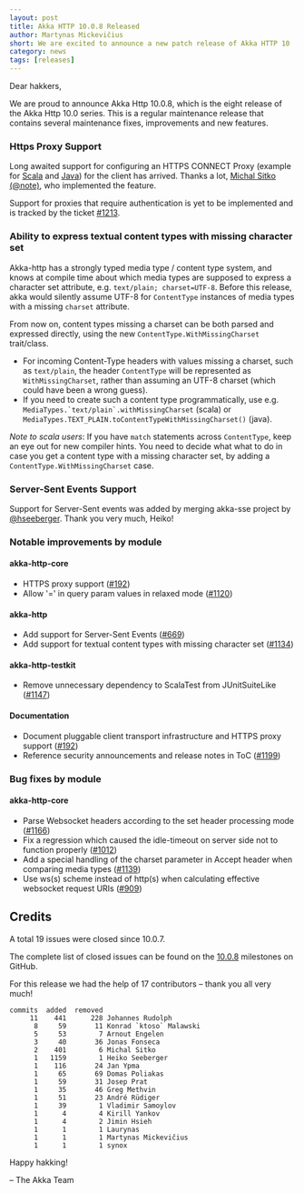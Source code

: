 ```yaml
---
layout: post
title: Akka HTTP 10.0.8 Released
author: Martynas Mickevičius
short: We are excited to announce a new patch release of Akka HTTP 10
category: news
tags: [releases]
---
```


Dear hakkers,

We are proud to announce Akka Http 10.0.8, which is the eight release of the Akka Http 10.0 series. This is a regular 
maintenance release that contains several maintenance fixes, improvements and new features.

### Https Proxy Support

Long awaited support for configuring an HTTPS CONNECT Proxy (example for [Scala](http://doc.akka.io/docs/akka-http/current/scala/http/client-side/client-transport.html#use-https-proxy-with-http-singlerequest) and [Java](http://doc.akka.io/docs/akka-http/current/java/http/client-side/client-transport.html#use-https-proxy-with-http-get-singlerequest))
for the client has arrived. Thanks a lot, [Michal Sitko (@note)](https://github.com/note), who implemented the feature.

Support for proxies that require authentication is yet to be implemented and is tracked by the ticket [#1213](https://github.com/akka/akka-http/issues/1213).

### Ability to express textual content types with missing character set

Akka-http has a strongly typed media type / content type system, and knows at compile time about which media types
are supposed to express a character set attribute, e.g. `text/plain; charset=UTF-8`. Before this release, akka would
silently assume UTF-8 for `ContentType` instances of media types with a missing `charset` attribute.

From now on, content types missing a charset can be both parsed and expressed directly, using the new 
`ContentType.WithMissingCharset` trait/class. 

- For incoming Content-Type headers with values missing a charset, such as `text/plain`, the header 
  `ContentType` will be represented as `WithMissingCharset`, rather than assuming an UTF-8 charset 
  (which could have been a wrong guess).
- If you need to create such a content type programmatically, use e.g. ```MediaTypes.`text/plain`.withMissingCharset```
  (scala) or `MediaTypes.TEXT_PLAIN.toContentTypeWithMissingCharset()` (java).

*Note to scala users*: If you have `match` statements across `ContentType`, keep an eye out for new compiler hints. You need
to decide what what to do in case you get a content type with a missing character set, by adding a 
`ContentType.WithMissingCharset` case.

### Server-Sent Events Support

Support for Server-Sent events was added by merging akka-sse project by [@hseeberger](https://github.com/hseeberger). Thank you very much, Heiko!

### Notable improvements by module

#### akka-http-core

* HTTPS proxy support ([#192](https://github.com/akka/akka-http/issues/192))
* Allow '=' in query param values in relaxed mode ([#1120](https://github.com/akka/akka-http/issues/1120))

#### akka-http

* Add support for Server-Sent Events ([#669](https://github.com/akka/akka-http/issues/669))
* Add support for textual content types with missing character set ([#1134](https://github.com/akka/akka-http/issues/1134))

#### akka-http-testkit

* Remove unnecessary dependency to ScalaTest from JUnitSuiteLike ([#1147](https://github.com/akka/akka-http/issues/1147))

#### Documentation

* Document pluggable client transport infrastructure and HTTPS proxy support ([#192](https://github.com/akka/akka-http/issues/192))
* Reference security announcements and release notes in ToC ([#1199](https://github.com/akka/akka-http/issues/1199))

### Bug fixes by module

#### akka-http-core

* Parse Websocket headers according to the set header processing mode ([#1166](https://github.com/akka/akka-http/issues/1166))
* Fix a regression which caused the idle-timeout on server side not to function properly ([#1012](https://github.com/akka/akka-http/issues/1012))
* Add a special handling of the charset parameter in Accept header when comparing media types ([#1139](https://github.com/akka/akka-http/issues/1139))
* Use ws(s) scheme instead of http(s) when calculating effective websocket request URIs ([#909](https://github.com/akka/akka-http/issues/909))

## Credits

A total 19 issues were closed since 10.0.7.

The complete list of closed issues can be found on the [10.0.8](https://github.com/akka/akka-http/milestone/27?closed=1) milestones on GitHub.

For this release we had the help of 17 contributors – thank you all very much!

```
commits  added  removed
     11    441      228 Johannes Rudolph
      8     59       11 Konrad `ktoso` Malawski
      5     53        7 Arnout Engelen
      3     40       36 Jonas Fonseca
      2    401        6 Michal Sitko
      1   1159        1 Heiko Seeberger
      1    116       24 Jan Ypma
      1     65       69 Domas Poliakas
      1     59       31 Josep Prat
      1     35       46 Greg Methvin
      1     51       23 André Rüdiger
      1     39        1 Vladimir Samoylov
      1      4        4 Kirill Yankov
      1      4        2 Jimin Hsieh
      1      1        1 Laurynas
      1      1        1 Martynas Mickevičius
      1      1        1 synox
```

Happy hakking!

– The Akka Team
